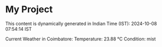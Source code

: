 # My Project

This content is dynamically generated in Indian Time (IST): 2024-10-08 07:54:14 IST


Current Weather in Coimbatore:
Temperature: 23.88 °C
Condition: mist
